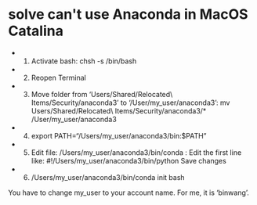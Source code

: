 # solve can't use Anaconda in MacOS Catalina

- 1. Activate bash: chsh -s /bin/bash
- 2. Reopen Terminal
- 3. Move folder from ‘Users/Shared/Relocated\ Items/Security/anaconda3’ to ‘/User/my_user/anaconda3’: 
 mv Users/Shared/Relocated\ Items/Security/anaconda3/* /User/my_user/anaconda3
- 4. export PATH=“/Users/my_user/anaconda3/bin:$PATH”
- 5. Edit file: /Users/my_user/anaconda3/bin/conda :
Edit the first line like: #!/Users/my_user/anaconda3/bin/python
Save changes
- 6. /Users/my_user/anaconda3/bin/conda init bash

You have to change my_user to your account name. For me, it is ‘binwang’.
